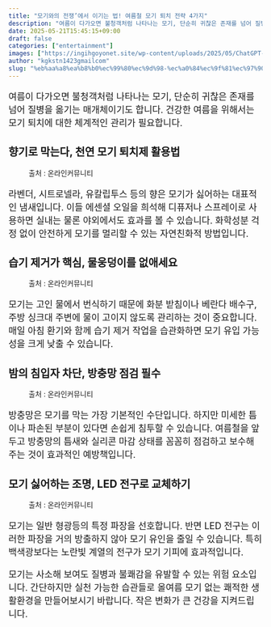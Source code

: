 ```yaml
---
title: "모기와의 전쟁’에서 이기는 법! 여름철 모기 퇴치 전략 4가지"
description: "여름이 다가오면 불청객처럼 나타나는 모기, 단순히 귀찮은 존재를 넘어 질병을 옮기는 매개체이기도 합니다. 건강한 여름을 위해서는 모기 퇴치에 대한 체계적인 관리가 필요합니다."
date: 2025-05-21T15:45:15+09:00
draft: false
categories: ["entertainment"]
images: ["https://ingihgoyonet.site/wp-content/uploads/2025/05/ChatGPT-Image-2025년-5월-21일-오후-03_44_06.png", "https://ingihgoyonet.site/wp-content/uploads/2025/05/pexels-ryutaro-5745674-683x1024.jpg", "https://ingihgoyonet.site/wp-content/uploads/2025/05/pexels-brett-sayles-17756267-1024x683.jpg", "https://ingihgoyonet.site/wp-content/uploads/2025/05/pexels-weekendplayer-132340-1024x768.jpg"]
author: "kgkstn1423gmailcom"
slug: "%eb%aa%a8%ea%b8%b0%ec%99%80%ec%9d%98-%ec%a0%84%ec%9f%81%ec%97%90%ec%84%9c-%ec%9d%b4%ea%b8%b0%eb%8a%94-%eb%b2%95-%ec%97%ac%eb%a6%84%ec%b2%a0-%eb%aa%a8%ea%b8%b0-%ed%87%b4%ec%b9%98-%ec%a0%84"
---
```


<p style="font-size:18px">여름이 다가오면 불청객처럼 나타나는 모기, 단순히 귀찮은 존재를 넘어 질병을 옮기는 매개체이기도 합니다. 건강한 여름을 위해서는 모기 퇴치에 대한 체계적인 관리가 필요합니다.</p> <h2 >향기로 막는다, 천연 모기 퇴치제 활용법</h2> <figure ><img src="https://ingihgoyonet.site/wp-content/uploads/2025/05/ChatGPT-Image-2025년-5월-21일-오후-03_44_06.png" alt="" style="aspect-ratio:16/9;object-fit:cover"/><figcaption >출처 : 온라인커뮤니티</figcaption></figure> <p style="font-size:18px">라벤더, 시트로넬라, 유칼립투스 등의 향은 모기가 싫어하는 대표적인 냄새입니다. 이들 에센셜 오일을 희석해 디퓨저나 스프레이로 사용하면 실내는 물론 야외에서도 효과를 볼 수 있습니다. 화학성분 걱정 없이 안전하게 모기를 멀리할 수 있는 자연친화적 방법입니다.</p> <h2 >습기 제거가 핵심, 물웅덩이를 없애세요</h2> <figure ><img src="https://ingihgoyonet.site/wp-content/uploads/2025/05/pexels-ryutaro-5745674-683x1024.jpg" alt="" style="aspect-ratio:16/9;object-fit:cover"/><figcaption >출처 : 온라인커뮤니티</figcaption></figure> <p style="font-size:18px">모기는 고인 물에서 번식하기 때문에 화분 받침이나 베란다 배수구, 주방 싱크대 주변에 물이 고이지 않도록 관리하는 것이 중요합니다. 매일 아침 환기와 함께 습기 제거 작업을 습관화하면 모기 유입 가능성을 크게 낮출 수 있습니다.</p> <h2 >밤의 침입자 차단, 방충망 점검 필수</h2> <figure ><img src="https://ingihgoyonet.site/wp-content/uploads/2025/05/pexels-brett-sayles-17756267-1024x683.jpg" alt="" /><figcaption >출처 : 온라인커뮤니티</figcaption></figure> <p style="font-size:18px">방충망은 모기를 막는 가장 기본적인 수단입니다. 하지만 미세한 틈이나 파손된 부분이 있다면 손쉽게 침투할 수 있습니다. 여름철을 앞두고 방충망의 틈새와 실리콘 마감 상태를 꼼꼼히 점검하고 보수해주는 것이 효과적인 예방책입니다.</p> <h2 >모기 싫어하는 조명, LED 전구로 교체하기</h2> <figure ><img src="https://ingihgoyonet.site/wp-content/uploads/2025/05/pexels-weekendplayer-132340-1024x768.jpg" alt="" style="aspect-ratio:16/9;object-fit:cover"/><figcaption >출처 : 온라인커뮤니티</figcaption></figure> <p style="font-size:18px">모기는 일반 형광등의 특정 파장을 선호합니다. 반면 LED 전구는 이러한 파장을 거의 방출하지 않아 모기 유인을 줄일 수 있습니다. 특히 백색광보다는 노란빛 계열의 전구가 모기 기피에 효과적입니다.</p> <p style="font-size:18px">모기는 사소해 보여도 질병과 불쾌감을 유발할 수 있는 위험 요소입니다. 간단하지만 실천 가능한 습관들로 올여름 모기 없는 쾌적한 생활환경을 만들어보시기 바랍니다. 작은 변화가 큰 건강을 지켜드립니다.</p>